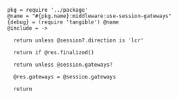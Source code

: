     pkg = require '../package'
    @name = "#{pkg.name}:middleware:use-session-gateways"
    {debug} = (require 'tangible') @name
    @include = ->

      return unless @session?.direction is 'lcr'

      return if @res.finalized()

      return unless @session.gateways?

      @res.gateways = @session.gateways

      return
